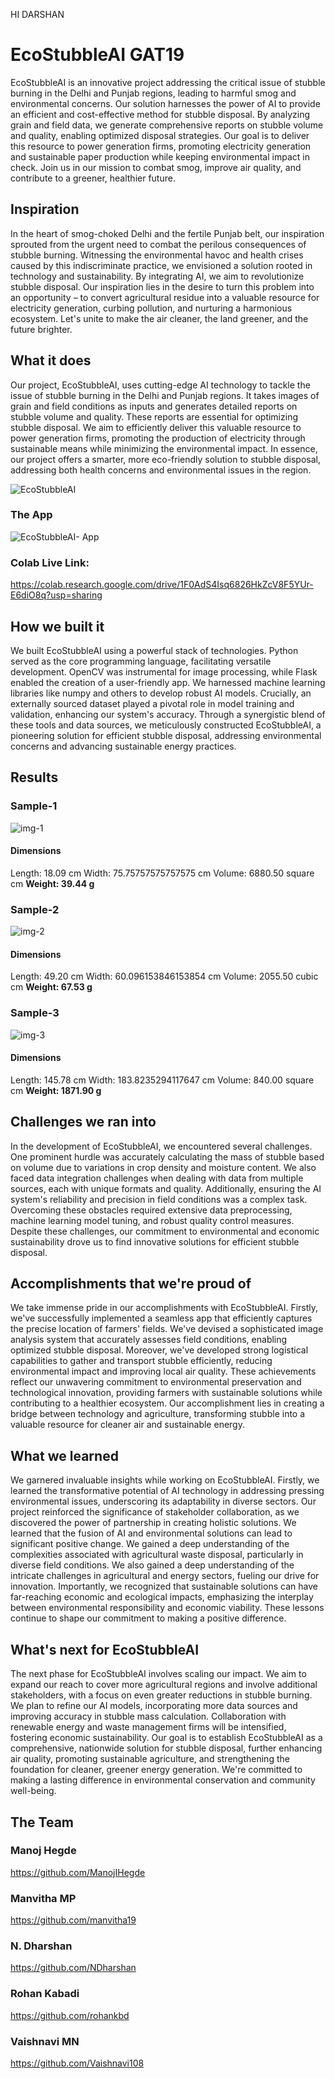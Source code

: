 HI DARSHAN


# EcoStubbleAI GAT19
EcoStubbleAI is an innovative project addressing the critical issue of stubble burning in the Delhi and Punjab regions, leading to harmful smog and environmental concerns. Our solution harnesses the power of AI to provide an efficient and cost-effective method for stubble disposal. By analyzing grain and field data, we generate comprehensive reports on stubble volume and quality, enabling optimized disposal strategies. Our goal is to deliver this resource to power generation firms, promoting electricity generation and sustainable paper production while keeping environmental impact in check. Join us in our mission to combat smog, improve air quality, and contribute to a greener, healthier future.

## Inspiration
In the heart of smog-choked Delhi and the fertile Punjab belt, our inspiration sprouted from the urgent need to combat the perilous consequences of stubble burning. Witnessing the environmental havoc and health crises caused by this indiscriminate practice, we envisioned a solution rooted in technology and sustainability. By integrating AI, we aim to revolutionize stubble disposal. Our inspiration lies in the desire to turn this problem into an opportunity – to convert agricultural residue into a valuable resource for electricity generation, curbing pollution, and nurturing a harmonious ecosystem. Let's unite to make the air cleaner, the land greener, and the future brighter.

## What it does
Our project, EcoStubbleAI, uses cutting-edge AI technology to tackle the issue of stubble burning in the Delhi and Punjab regions. It takes images of grain and field conditions as inputs and generates detailed reports on stubble volume and quality. These reports are essential for optimizing stubble disposal. We aim to efficiently deliver this valuable resource to power generation firms, promoting the production of electricity through sustainable means while minimizing the environmental impact. In essence, our project offers a smarter, more eco-friendly solution to stubble disposal, addressing both health concerns and environmental issues in the region.

![EcoStubbleAI](https://github.com/NDharshan/EcoStubbleAI/assets/98468801/17cc1d37-aa5b-43c9-aad8-e44d3ffd6b5f)

### The App
![EcoStubbleAI- App](https://github.com/NDharshan/EcoStubbleAI/assets/98468801/751c911c-deef-45a7-8046-e86e80e1b2bf)

### Colab Live Link:
https://colab.research.google.com/drive/1F0AdS4Isq6826HkZcV8F5YUr-E6diO8q?usp=sharing

## How we built it
We built EcoStubbleAI using a powerful stack of technologies. Python served as the core programming language, facilitating versatile development. OpenCV was instrumental for image processing, while Flask enabled the creation of a user-friendly app. We harnessed machine learning libraries like numpy and others to develop robust AI models. Crucially, an externally sourced dataset played a pivotal role in model training and validation, enhancing our system's accuracy. Through a synergistic blend of these tools and data sources, we meticulously constructed EcoStubbleAI, a pioneering solution for efficient stubble disposal, addressing environmental concerns and advancing sustainable energy practices.

## Results

### Sample-1
![img-1](https://github.com/NDharshan/EcoStubbleAI/assets/98468801/10348be5-e0e6-4da3-b7a9-663088cb7a96)
#### Dimensions
Length: 18.09 cm
Width: 75.75757575757575 cm
Volume: 6880.50 square cm
**Weight: 39.44 g**

### Sample-2
![img-2](https://github.com/NDharshan/EcoStubbleAI/assets/98468801/aed7c550-eba0-4763-b871-1b8bbdda4927)
#### Dimensions
Length: 49.20 cm
Width: 60.096153846153854 cm
Volume: 2055.50 cubic cm
**Weight: 67.53 g**

### Sample-3
![img-3](https://github.com/NDharshan/EcoStubbleAI/assets/98468801/600788da-ddbd-43c3-b3a8-a6e38ac1916c)
#### Dimensions
Length: 145.78 cm
Width: 183.8235294117647 cm
Volume: 840.00 square cm
**Weight: 1871.90 g**

## Challenges we ran into
In the development of EcoStubbleAI, we encountered several challenges. One prominent hurdle was accurately calculating the mass of stubble based on volume due to variations in crop density and moisture content. We also faced data integration challenges when dealing with data from multiple sources, each with unique formats and quality. Additionally, ensuring the AI system's reliability and precision in field conditions was a complex task. Overcoming these obstacles required extensive data preprocessing, machine learning model tuning, and robust quality control measures. Despite these challenges, our commitment to environmental and economic sustainability drove us to find innovative solutions for efficient stubble disposal.

## Accomplishments that we're proud of
We take immense pride in our accomplishments with EcoStubbleAI. Firstly, we've successfully implemented a seamless app that efficiently captures the precise location of farmers' fields. We've devised a sophisticated image analysis system that accurately assesses field conditions, enabling optimized stubble disposal. Moreover, we've developed strong logistical capabilities to gather and transport stubble efficiently, reducing environmental impact and improving local air quality. These achievements reflect our unwavering commitment to environmental preservation and technological innovation, providing farmers with sustainable solutions while contributing to a healthier ecosystem. Our accomplishment lies in creating a bridge between technology and agriculture, transforming stubble into a valuable resource for cleaner air and sustainable energy.

## What we learned
We garnered invaluable insights while working on EcoStubbleAI. Firstly, we learned the transformative potential of AI technology in addressing pressing environmental issues, underscoring its adaptability in diverse sectors. Our project reinforced the significance of stakeholder collaboration, as we discovered the power of partnership in creating holistic solutions. We learned that the fusion of AI and environmental solutions can lead to significant positive change. We gained a deep understanding of the complexities associated with agricultural waste disposal, particularly in diverse field conditions. We also gained a deep understanding of the intricate challenges in agricultural and energy sectors, fueling our drive for innovation. Importantly, we recognized that sustainable solutions can have far-reaching economic and ecological impacts, emphasizing the interplay between environmental responsibility and economic viability. These lessons continue to shape our commitment to making a positive difference.

## What's next for EcoStubbleAI
The next phase for EcoStubbleAI involves scaling our impact. We aim to expand our reach to cover more agricultural regions and involve additional stakeholders, with a focus on even greater reductions in stubble burning. We plan to refine our AI models, incorporating more data sources and improving accuracy in stubble mass calculation. Collaboration with renewable energy and waste management firms will be intensified, fostering economic sustainability. Our goal is to establish EcoStubbleAI as a comprehensive, nationwide solution for stubble disposal, further enhancing air quality, promoting sustainable agriculture, and strengthening the foundation for cleaner, greener energy generation. We're committed to making a lasting difference in environmental conservation and community well-being.

## The Team
### Manoj Hegde
https://github.com/ManojIHegde

### Manvitha MP
https://github.com/manvitha19

### N. Dharshan
https://github.com/NDharshan

### Rohan Kabadi
https://github.com/rohankbd

### Vaishnavi MN
https://github.com/Vaishnavi108

